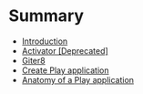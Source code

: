 # Summary

* [Introduction](README.md)
* [Activator \[Deprecated\]](activator-deprecated.md)
* [Giter8](giter8.md)
* [Create Play application](create-play-application.md)
* [Anatomy of a Play application](anatomy-of-a-play-application.md)

